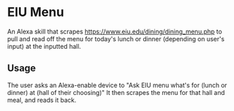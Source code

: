 # EIU Menu
An Alexa skill that scrapes https://www.eiu.edu/dining/dining_menu.php to pull and read off the menu for today's lunch or dinner (depending on user's input) at the inputted hall.

## Usage
The user asks an Alexa-enable device to "Ask EIU menu what's for (lunch or dinner) at (hall of their choosing)"
It then scrapes the menu for that hall and meal, and reads it back.
